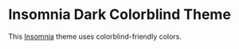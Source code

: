 # Insomnia Dark Colorblind Theme

This [Insomnia](https://insomnia.rest/) theme uses colorblind-friendly colors.
